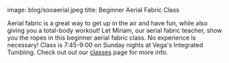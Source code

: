 image: blog/sooaerial.jpeg
title: Beginner Aerial Fabric Class

Aerial fabric is a great way to get up in the air and have fun, while also giving you a total-body workout! Let Miriam, our aerial fabric teacher, show you the ropes in this beginner aerial fabric class. No experience is necessary! Class is 7:45-9:00 on Sunday nights at Vega's Integrated Tumbling. Check out out our [classes](/classes/) page for more info.